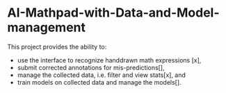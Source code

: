 # AI-Mathpad-with-Data-and-Model-management
This project provides the ability to:
- use the interface to recognize handdrawn math expressions [x], 
- submit corrected annotations for mis-predictions[],  
- manage the collected data, i.e. filter and view stats[x], and
- train models on collected data and manage the models[].


